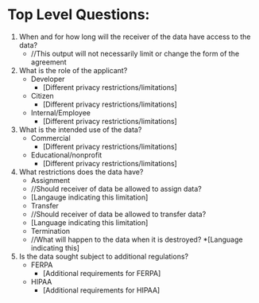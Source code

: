 # Top Level Questions:

1. When and for how long will the receiver of the data have access to the data?
    * //This output will not necessarily limit or change the form of the agreement
2. What is the role of the applicant?
    * Developer
       * [Different privacy restrictions/limitations] 
    * Citizen
       * [Different privacy restrictions/limitations]  
    * Internal/Employee
       * [Different privacy restrictions/limitations]  
3. What is the intended use of the data?
    * Commercial
      * [Different privacy restrictions/limitations]
    * Educational/nonprofit
      * [Different privacy restrictions/limitations]
4. What restrictions does the data have?
    * Assignment
     * //Should receiver of data be allowed to assign data?
     * [Langauge indicating this limitation]
    * Transfer
     * //Should receiver of data be allowed to transfer data?
     * [Language indicating this limitation]
    * Termination
     * //What will happen to the data when it is destroyed?
     *[Language indicating this]
5. Is the data sought subject to additional regulations?
   * FERPA
     * [Additional requirements for FERPA]
   * HIPAA
     * [Additional requirements for HIPAA]
